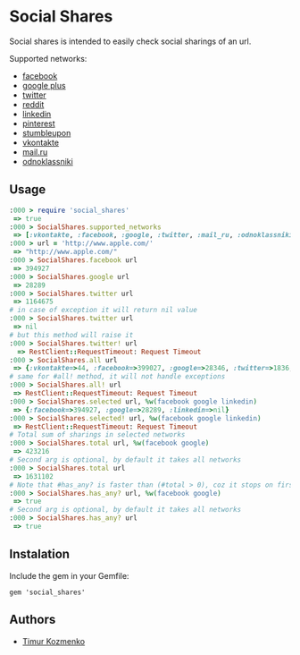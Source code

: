 Social Shares
=============
Social shares is intended to easily check social sharings of an url.

Supported networks:
* [facebook](http://www.facebook.com/)
* [google plus](https://plus.google.com)
* [twitter](https://twitter.com/)
* [reddit](http://www.reddit.com/)
* [linkedin](https://www.linkedin.com/)
* [pinterest](http://www.pinterest.com/)
* [stumbleupon](http://www.stumbleupon.com/)
* [vkontakte](http://vkontakte.ru/)
* [mail.ru](http://mail.ru/)
* [odnoklassniki](http://www.odnoklassniki.ru/)

Usage
-----
```ruby
:000 > require 'social_shares'
 => true
:000 > SocialShares.supported_networks
 => [:vkontakte, :facebook, :google, :twitter, :mail_ru, :odnoklassniki, :reddit, :linkedin, :pinterest, :stumbleupon]
:000 > url = 'http://www.apple.com/'
 => "http://www.apple.com/"
:000 > SocialShares.facebook url
 => 394927
:000 > SocialShares.google url
 => 28289
:000 > SocialShares.twitter url
 => 1164675
# in case of exception it will return nil value
:000 > SocialShares.twitter url
 => nil
# but this method will raise it
:000 > SocialShares.twitter! url
  => RestClient::RequestTimeout: Request Timeout
:000 > SocialShares.all url
 => {:vkontakte=>44, :facebook=>399027, :google=>28346, :twitter=>1836, :mail_ru=>37, :odnoklassniki=>1, :reddit=>2361, :linkedin=>nil, :pinterest=>21011, :stumbleupon=>43035}
# same for #all! method, it will not handle exceptions
:000 > SocialShares.all! url
 => RestClient::RequestTimeout: Request Timeout
:000 > SocialShares.selected url, %w(facebook google linkedin)
 => {:facebook=>394927, :google=>28289, :linkedin=>nil}
:000 > SocialShares.selected! url, %w(facebook google linkedin)
 => RestClient::RequestTimeout: Request Timeout
# Total sum of sharings in selected networks
:000 > SocialShares.total url, %w(facebook google)
 => 423216
# Second arg is optional, by default it takes all networks
:000 > SocialShares.total url
 => 1631102
# Note that #has_any? is faster than (#total > 0), coz it stops on first network that has at least 1 sharing
:000 > SocialShares.has_any? url, %w(facebook google)
 => true
# Second arg is optional, by default it takes all networks
:000 > SocialShares.has_any? url
 => true
```

Instalation
-----
Include the gem in your Gemfile:
```
gem 'social_shares'
```

Authors
----
* [Timur Kozmenko](https://twitter.com/Timrael)
